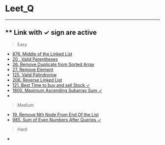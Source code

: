 # Leet_Q
------------------------------
** Link with ✓ sign are active 
------------------------------
>Easy
- [876. Middle of the Linked List](#Selection-Sort)
- [20 . Valid Parentheses](#Valid-Parentheses)
- [26. Remove Duplicate from Sorted Array](#Selection-Sort)
- [27. Remove Element](#Selection-Sort)
- [125. Valid Palindromw](#Selection-Sort)
- [206. Reverse Linked List](#Selection-Sort)
- [121. Best Time to buy and sell Stock ✓](https://leetcode.com/problems/best-time-to-buy-and-sell-stock/discuss/2423635/best-and-simple-solution-java)
- [1800. Maximum Ascending Subarray Sum ✓](https://leetcode.com/problems/maximum-ascending-subarray-sum/discuss/2607387/Java-Solution)
- 
>Medium
- [19.  Remove Nth Node From End Of the List](#Selection-Sort)
- [985. Sum of Even Numbers After Queries ✓](https://leetcode.com/submissions/detail/805576401/)
>Hard
- 
